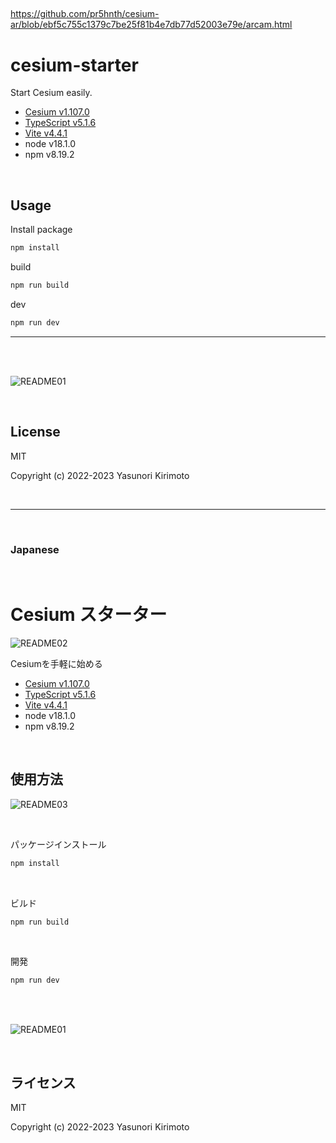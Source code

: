 ##

https://github.com/pr5hnth/cesium-ar/blob/ebf5c755c1379c7be25f81b4e7db77d52003e79e/arcam.html




# cesium-starter

Start Cesium easily.  
- [Cesium v1.107.0](https://github.com/CesiumGS/cesium)  
- [TypeScript v5.1.6](https://www.typescriptlang.org)  
- [Vite v4.4.1](https://vitejs.dev)  
- node v18.1.0
- npm v8.19.2

<br>

## Usage

Install package
```bash
npm install
```

build
```bash
npm run build
```

dev
```bash
npm run dev
```

---

<br>
<br>

![README01](img/README01.gif)

<br>

## License
MIT

Copyright (c) 2022-2023 Yasunori Kirimoto

<br>

---

<br>

### Japanese

<br>

# Cesium スターター

![README02](img/README02.png)

Cesiumを手軽に始める
- [Cesium v1.107.0](https://github.com/CesiumGS/cesium)  
- [TypeScript v5.1.6](https://www.typescriptlang.org)  
- [Vite v4.4.1](https://vitejs.dev)  
- node v18.1.0
- npm v8.19.2

<br>

##  使用方法

![README03](img/README03.png)

<br>

パッケージインストール

```bash
npm install
```

<br>

ビルド

```bash
npm run build
```

<br>

開発

```bash
npm run dev
```

<br>
<br>

![README01](img/README01.gif)

<br>

## ライセンス
MIT

Copyright (c) 2022-2023 Yasunori Kirimoto

<br>
